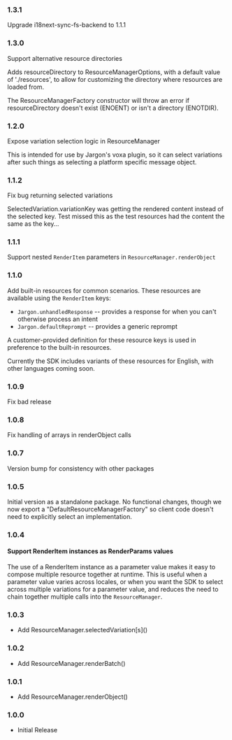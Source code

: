 ### 1.3.1

Upgrade i18next-sync-fs-backend to 1.1.1

### 1.3.0
Support alternative resource directories

Adds resourceDirectory to ResourceManagerOptions, with a default value of './resources',
to allow for customizing the directory where resources are loaded from.

The ResourceManagerFactory constructor will throw an error if resourceDirectory doesn't
exist (ENOENT) or isn't a directory (ENOTDIR).

### 1.2.0
Expose variation selection logic in ResourceManager

This is intended for use by Jargon's voxa plugin, so it can select
variations after such things as selecting a platform specific message
object.

### 1.1.2
Fix bug returning selected variations

SelectedVariation.variationKey was getting the rendered content instead
of the selected key. Test missed this as the test resources had the content
the same as the key...

### 1.1.1
Support nested `RenderItem` parameters in `ResourceManager.renderObject`

### 1.1.0
Add built-in resources for common scenarios. These resources are available using the `RenderItem` keys:
* `Jargon.unhandledResponse` -- provides a response for when you can't otherwise process an intent
* `Jargon.defaultReprompt` -- provides a generic reprompt

A customer-provided definition for these resource keys is used in preference to the built-in resources.

Currently the SDK includes variants of these resources for English, with other languages coming soon.

### 1.0.9
Fix bad release

### 1.0.8
Fix handling of arrays in renderObject calls

### 1.0.7
Version bump for consistency with other packages

### 1.0.5
Initial version as a standalone package. No functional changes, though we now export
a "DefaultResourceManagerFactory" so client code doesn't need to explicitly select
an implementation.

### 1.0.4
#### Support RenderItem instances as RenderParams values

The use of a RenderItem instance as a parameter value makes it easy to compose multiple
resource together at runtime. This is useful when a parameter value varies across locales,
or when you want the SDK to select across multiple variations for a parameter value, and reduces
the need to chain together multiple calls into the `ResourceManager`.

### 1.0.3
* Add ResourceManager.selectedVariation\[s\]()
### 1.0.2
* Add ResourceManager.renderBatch()
### 1.0.1
* Add ResourceManager.renderObject()
### 1.0.0
* Initial Release